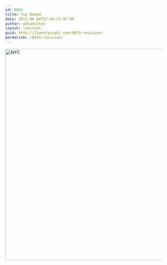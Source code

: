 ```yaml
---
id: 6681
title: Toy Boxed
date: 2013-06-04T17:44:23-07:00
author: wbhamilton
layout: revision
guid: http://1twentyeight.com/6679-revision/
permalink: /6679-revision/
---
```

<img class="alignnone size-large wp-image-6680 big_img" alt="NYC" src="http://1twentyeight.com/wp-content/uploads/2013/06/DSC_0011-1024x679.jpg" width="1024" height="679" srcset="http://1twentyeight.com/wp-content/uploads/2013/06/DSC_0011-1024x679.jpg 1024w, http://1twentyeight.com/wp-content/uploads/2013/06/DSC_0011-300x199.jpg 300w" sizes="(max-width: 1024px) 100vw, 1024px" />